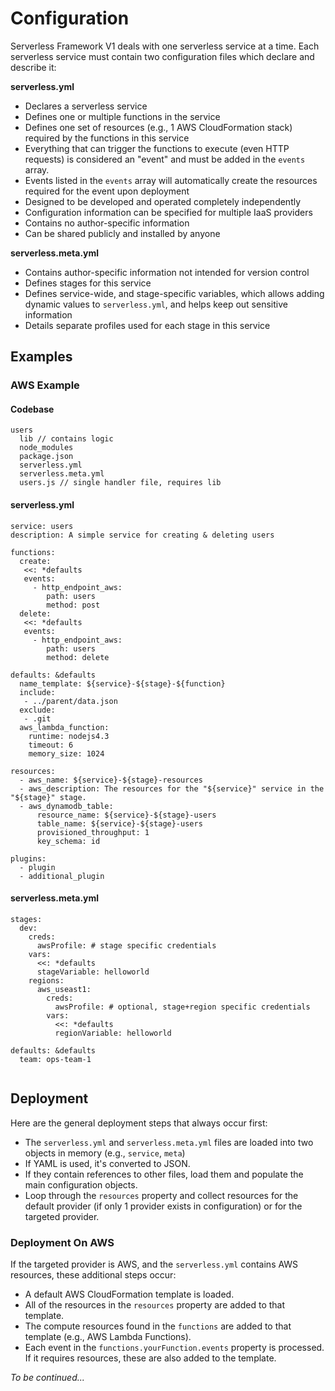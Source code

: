# Configuration

Serverless Framework V1 deals with one serverless service at a time.  Each serverless service must contain two configuration files which declare and describe it:

**serverless.yml**
  * Declares a serverless service
  * Defines one or multiple functions in the service
  * Defines one set of resources (e.g., 1 AWS CloudFormation stack) required by the functions in this service
  * Everything that can trigger the functions to execute (even HTTP requests) is considered an "event" and must be added in the `events` array.
  * Events listed in the `events` array will automatically create the resources required for the event upon deployment
  * Designed to be developed and operated completely independently
  * Configuration information can be specified for multiple IaaS providers
  * Contains no author-specific information
  * Can be shared publicly and installed by anyone
 
**serverless.meta.yml**
  * Contains author-specific information not intended for version control
  * Defines stages for this service
  * Defines service-wide, and stage-specific variables, which allows adding dynamic values to `serverless.yml`, and helps keep out sensitive information
  * Details separate profiles used for each stage in this service

## Examples

### AWS Example

#### Codebase

```
users
  lib // contains logic 
  node_modules
  package.json
  serverless.yml
  serverless.meta.yml
  users.js // single handler file, requires lib
```
#### serverless.yml

```
service: users
description: A simple service for creating & deleting users

functions:
  create:
   <<: *defaults
   events:
     - http_endpoint_aws:
        path: users
        method: post
  delete:
   <<: *defaults
   events:
     - http_endpoint_aws:
        path: users
        method: delete

defaults: &defaults
  name_template: ${service}-${stage}-${function}
  include:
   - ../parent/data.json
  exclude:
   - .git
  aws_lambda_function:
    runtime: nodejs4.3
    timeout: 6
    memory_size: 1024

resources:
  - aws_name: ${service}-${stage}-resources
  - aws_description: The resources for the "${service}" service in the "${stage}" stage.
  - aws_dynamodb_table:
      resource_name: ${service}-${stage}-users
      table_name: ${service}-${stage}-users
      provisioned_throughput: 1
      key_schema: id

plugins:
  - plugin
  - additional_plugin
```

#### serverless.meta.yml

```
stages:
  dev:
    creds:
      awsProfile: # stage specific credentials
    vars:
      <<: *defaults
      stageVariable: helloworld
    regions:
      aws_useast1:
        creds:
          awsProfile: # optional, stage+region specific credentials
        vars:
          <<: *defaults
          regionVariable: helloworld

defaults: &defaults
  team: ops-team-1
  
```

## Deployment

Here are the general deployment steps that always occur first:

* The `serverless.yml` and `serverless.meta.yml` files are loaded into two objects in memory (e.g., `service`, `meta`)
* If YAML is used, it's converted to JSON.
* If they contain references to other files, load them and populate the main configuration objects.
* Loop through the `resources` property and collect resources for the default provider (if only 1 provider exists in configuration) or for the targeted provider.

### Deployment On AWS

If the targeted provider is AWS, and the `serverless.yml` contains AWS resources, these additional steps occur:

* A default AWS CloudFormation template is loaded.
* All of the resources in the `resources` property are added to that template.
* The compute resources found in the `functions` are added to that template (e.g., AWS Lambda Functions).
* Each event in the `functions.yourFunction.events` property is processed.  If it requires resources, these are also added to the template.

*To be continued...*


